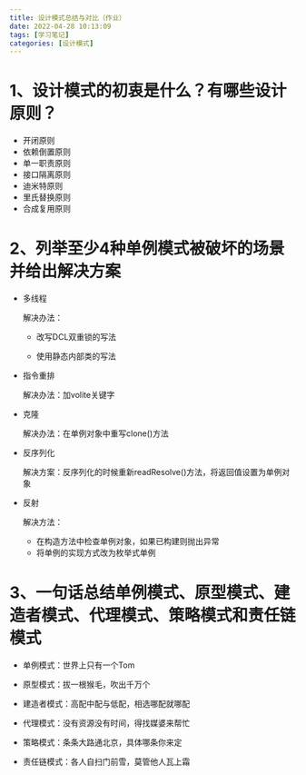 ```yaml
---
title: 设计模式总结与对比（作业）
date: 2022-04-28 10:13:09
tags: [学习笔记]
categories: [设计模式]
---
```


# 1、设计模式的初衷是什么？有哪些设计原则？

- 开闭原则
- 依赖倒置原则
- 单一职责原则
- 接口隔离原则
- 迪米特原则
- 里氏替换原则
- 合成复用原则  

# 2、列举至少4种单例模式被破坏的场景并给出解决方案

- 多线程
  
  解决办法：
  
  - 改写DCL双重锁的写法
  
  - 使用静态内部类的写法

- 指令重排
  
  解决办法：加volite关键字

- 克隆
  
  解决办法：在单例对象中重写clone()方法

- 反序列化
  
  解决方案：反序列化的时候重新readResolve()方法，将返回值设置为单例对象

- 反射
  
  解决方法：
  
  - 在构造方法中检查单例对象，如果已构建则抛出异常
  - 将单例的实现方式改为枚举式单例

# 3、一句话总结单例模式、原型模式、建造者模式、代理模式、策略模式和责任链模式

- 单例模式：世界上只有一个Tom

- 原型模式：拔一根猴毛，吹出千万个

- 建造者模式：高配中配与低配，相选哪配就哪配

- 代理模式：没有资源没有时间，得找媒婆来帮忙

- 策略模式：条条大路通北京，具体哪条你来定

- 责任链模式：各人自扫门前雪，莫管他人瓦上霜
